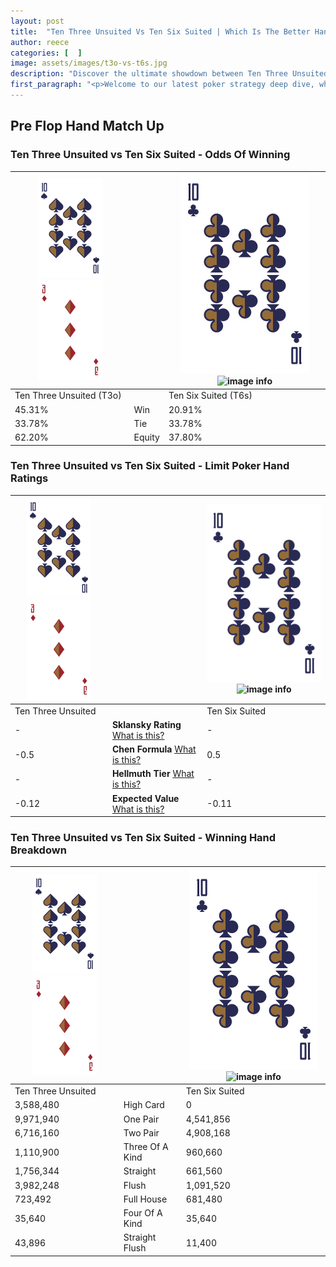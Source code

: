 ```yaml
---
layout: post
title:  "Ten Three Unsuited Vs Ten Six Suited | Which Is The Better Hand In Poker? A Complete Guide"
author: reece
categories: [  ]
image: assets/images/t3o-vs-t6s.jpg
description: "Discover the ultimate showdown between Ten Three Unsuited and Ten Six Suited in poker! Uncover the odds, strategies, and scenarios where one hand triumphs over the other. Get ready to up your poker game with this thrilling analysis."
first_paragraph: "<p>Welcome to our latest poker strategy deep dive, where we're pitting two distinct hands against each other in a high-stakes showdown: Ten Three Unsuited vs Ten Six Suited.</p><p>In the dynamic world of poker, every decision counts, and knowing which hand holds the upper hand is key to your success at the table.</p><p>In this article, we'll dissect these two hands, explore the scenarios where one dominates the other, and equip you with the knowledge to make strategic choices that can tip the odds in your favor.</p><p>Get ready to unravel the intriguing dynamics of these poker hands and elevate your game to new heights.</p>"
---
```




[comment]: # (sp0)

## Pre Flop Hand Match Up

<div class="table hand-ratings" markdown="1"> 



### Ten Three Unsuited vs Ten Six Suited - Odds Of Winning


    
| ![image info](assets/images/hand1/T.png) ![image info](assets/images/hand1/3o.png) |  | ![image info](assets/images/hand2/T.png) ![image info](assets/images/hand2/6s.png) |
| -------- | -------- | -------- |
| Ten Three Unsuited (T3o) |  | Ten Six Suited (T6s) |
| 45.31% | Win | 20.91% |
| 33.78% | Tie | 33.78% |
| 62.20% | Equity | 37.80% |




[comment]: # (sp1)



### Ten Three Unsuited vs Ten Six Suited - Limit Poker Hand Ratings


    
| ![image info](assets/images/hand1/T.png) ![image info](assets/images/hand1/3o.png) |  | ![image info](assets/images/hand2/T.png) ![image info](assets/images/hand2/6s.png) |
| -------- | -------- | -------- |
| Ten Three Unsuited |  | Ten Six Suited |
| - | **Sklansky Rating** [What is this?](/sklansky-rating-explained) | - |
| -0.5 | **Chen Formula** [What is this?](/chen-formula-explained) | 0.5 |
| - | **Hellmuth Tier** [What is this?](/Hellmuth-tier-explained) | - |
| -0.12 | **Expected Value** [What is this?](/expected-value-explained) | -0.11 |




[comment]: # (sp2)



### Ten Three Unsuited vs Ten Six Suited - Winning Hand Breakdown


    
| ![image info](assets/images/hand1/T.png) ![image info](assets/images/hand1/3o.png) |  | ![image info](assets/images/hand2/T.png) ![image info](assets/images/hand2/6s.png) |
| -------- | -------- | -------- |
| Ten Three Unsuited |  | Ten Six Suited |
| 3,588,480 | High Card | 0 |
| 9,971,940 | One Pair | 4,541,856 |
| 6,716,160 | Two Pair | 4,908,168 |
| 1,110,900 | Three Of A Kind | 960,660 |
| 1,756,344 | Straight | 661,560 |
| 3,982,248 | Flush | 1,091,520 |
| 723,492 | Full House | 681,480 |
| 35,640 | Four Of A Kind | 35,640 |
| 43,896 | Straight Flush | 11,400 |




[comment]: # (sp3)



</div>

[comment]: # (sp4)



[comment]: # (sp5)

